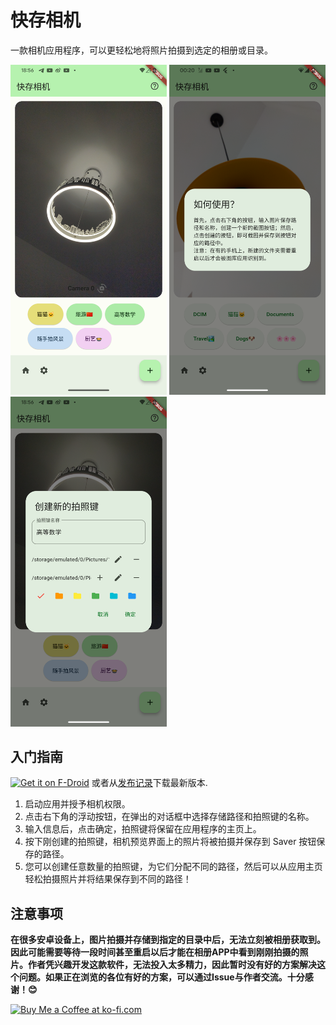 # 快存相机

一款相机应用程序，可以更轻松地将照片拍摄到选定的相册或目录。

<div>
  <img src="/metadata/zh-CN/images/phoneScreenshots/1.png" alt="2" width="250">
  <img src="/metadata/zh-CN/images/phoneScreenshots/2.png" alt="2" width="250">
  <img src="/metadata/zh-CN/images/phoneScreenshots/3.png" alt="3" width="250">
</div>

## 入门指南

[<img src="https://fdroid.gitlab.io/artwork/badge/get-it-on.png"
alt="Get it on F-Droid"
height="80">](https://f-droid.org/packages/lying.fengfeng.snapsaver/)
或者从[发布记录](https://github.com/NielsLee/SnapSaver/releases/latest)下载最新版本.

1. 启动应用并授予相机权限。
2. 点击右下角的浮动按钮，在弹出的对话框中选择存储路径和拍照键的名称。
3. 输入信息后，点击确定，拍照键将保留在应用程序的主页上。
4. 按下刚创建的拍照键，相机预览界面上的照片将被拍摄并保存到 Saver 按钮保存的路径。
5. 您可以创建任意数量的拍照键，为它们分配不同的路径，然后可以从应用主页轻松拍摄照片并将结果保存到不同的路径！

## 注意事项

**在很多安卓设备上，图片拍摄并存储到指定的目录中后，无法立刻被相册获取到。因此可能需要等待一段时间甚至重启以后才能在相册APP中看到刚刚拍摄的照片。作者凭兴趣开发这款软件，无法投入太多精力，因此暂时没有好的方案解决这个问题。如果正在浏览的各位有好的方案，可以通过Issue与作者交流。十分感谢！😊**

<a href='https://ko-fi.com/J3J611C0CZ' target='_blank'><img height='36' style='border:0px;height:36px;' src='https://storage.ko-fi.com/cdn/kofi1.png?v=3' border='0' alt='Buy Me a Coffee at ko-fi.com' /></a>
